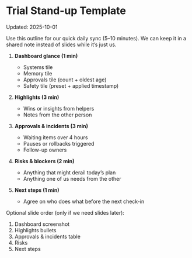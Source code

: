 # Trial Stand-up Template

Updated: 2025-10-01

Use this outline for our quick daily sync (5–10 minutes). We can keep it in a shared note instead of slides while it’s just us.

1. **Dashboard glance (1 min)**
   - Systems tile
   - Memory tile
   - Approvals tile (count + oldest age)
   - Safety tile (preset + applied timestamp)

2. **Highlights (3 min)**
   - Wins or insights from helpers
   - Notes from the other person

3. **Approvals & incidents (3 min)**
   - Waiting items over 4 hours
   - Pauses or rollbacks triggered
   - Follow-up owners

4. **Risks & blockers (2 min)**
   - Anything that might derail today’s plan
   - Anything one of us needs from the other

5. **Next steps (1 min)**
   - Agree on who does what before the next check-in

Optional slide order (only if we need slides later):
1. Dashboard screenshot
2. Highlights bullets
3. Approvals & incidents table
4. Risks
5. Next steps
